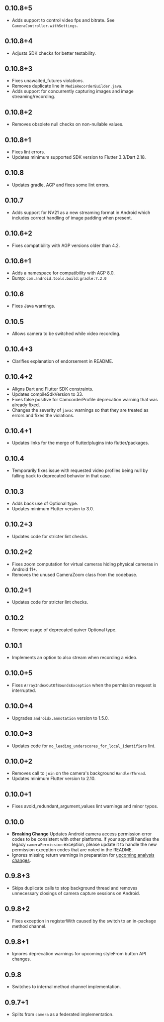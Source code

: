 ## 0.10.8+5

* Adds support to control video fps and bitrate. See `CameraController.withSettings`.
 
## 0.10.8+4

* Adjusts SDK checks for better testability.

## 0.10.8+3

* Fixes unawaited_futures violations.
* Removes duplicate line in `MediaRecorderBuilder.java`.
* Adds support for concurrently capturing images and image streaming/recording.

## 0.10.8+2

* Removes obsolete null checks on non-nullable values.

## 0.10.8+1

* Fixes lint errors.
* Updates minimum supported SDK version to Flutter 3.3/Dart 2.18.

## 0.10.8

* Updates gradle, AGP and fixes some lint errors.

## 0.10.7

* Adds support for NV21 as a new streaming format in Android which includes correct handling of
  image padding when present.

## 0.10.6+2

* Fixes compatibility with AGP versions older than 4.2.

## 0.10.6+1

* Adds a namespace for compatibility with AGP 8.0.
* Bump: `com.android.tools.build:gradle:7.2.0`

## 0.10.6

* Fixes Java warnings.

## 0.10.5

* Allows camera to be switched while video recording.

## 0.10.4+3

* Clarifies explanation of endorsement in README.

## 0.10.4+2

* Aligns Dart and Flutter SDK constraints.
* Updates compileSdkVersion to 33.
* Fixes false positive for CamcorderProfile deprecation warning
  that was already fixed.
* Changes the severity of `javac` warnings so that they are treated as errors and fixes the violations.

## 0.10.4+1

* Updates links for the merge of flutter/plugins into flutter/packages.

## 0.10.4

* Temporarily fixes issue with requested video profiles being null by falling back to deprecated behavior in that case.

## 0.10.3

* Adds back use of Optional type.
* Updates minimum Flutter version to 3.0.

## 0.10.2+3

* Updates code for stricter lint checks.

## 0.10.2+2

* Fixes zoom computation for virtual cameras hiding physical cameras in Android 11+.
* Removes the unused CameraZoom class from the codebase.

## 0.10.2+1

* Updates code for stricter lint checks.

## 0.10.2

* Remove usage of deprecated quiver Optional type.

## 0.10.1

* Implements an option to also stream when recording a video.

## 0.10.0+5

* Fixes `ArrayIndexOutOfBoundsException` when the permission request is interrupted.

## 0.10.0+4

* Upgrades `androidx.annotation` version to 1.5.0.

## 0.10.0+3

* Updates code for `no_leading_underscores_for_local_identifiers` lint.

## 0.10.0+2

* Removes call to `join` on the camera's background `HandlerThread`.
* Updates minimum Flutter version to 2.10.

## 0.10.0+1

* Fixes avoid_redundant_argument_values lint warnings and minor typos.

## 0.10.0

* **Breaking Change** Updates Android camera access permission error codes to be consistent with other platforms. If your app still handles the legacy `cameraPermission` exception, please update it to handle the new permission exception codes that are noted in the README.
* Ignores missing return warnings in preparation for [upcoming analysis changes](https://github.com/flutter/flutter/issues/105750).

## 0.9.8+3

* Skips duplicate calls to stop background thread and removes unnecessary closings of camera capture sessions on Android.

## 0.9.8+2

* Fixes exception in registerWith caused by the switch to an in-package method channel.

## 0.9.8+1

* Ignores deprecation warnings for upcoming styleFrom button API changes.

## 0.9.8

* Switches to internal method channel implementation.

## 0.9.7+1

* Splits from `camera` as a federated implementation.
